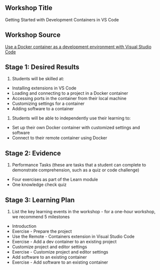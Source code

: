 ## Workshop Title
Getting Started with Development Containers in VS Code

## Workshop Source

[Use a Docker container as a development environment with Visual Studio Code](https://docs.microsoft.com/en-us/learn/modules/use-docker-container-dev-env-vs-code/?WT.mc_id=academic-55190-ornella)

## Stage 1: Desired Results 

1. Students will be skilled at:
- Installing extensions in VS Code
- Loading and connecting to a project in a Docker container
- Accessing ports in the container from their local machine
- Customizing settings for a container
- Adding software to a container
1. Students will be able to independently use their learning to:
- Set up their own Docker container with customized settings and software
- Connect to their remote container using Docker 

## Stage 2: Evidence
 
1. Performance Tasks (these are tasks that a student can complete to demonstrate comprehension, such as a quiz or code challenge)
- Four exercises as part of the Learn module
- One knowledge check quiz 

## Stage 3: Learning Plan

1. List the key learning events in the workshop - for a one-hour workshop, we recommend 5 milestones
- Introduction
- Exercise - Prepare the project
- Use the Remote - Containers extension in Visual Studio Code
- Exercise - Add a dev container to an existing project
- Customize project and editor settings
- Exercise - Customize project and editor settings
- Add software to an existing container
- Exercise - Add software to an existing container



